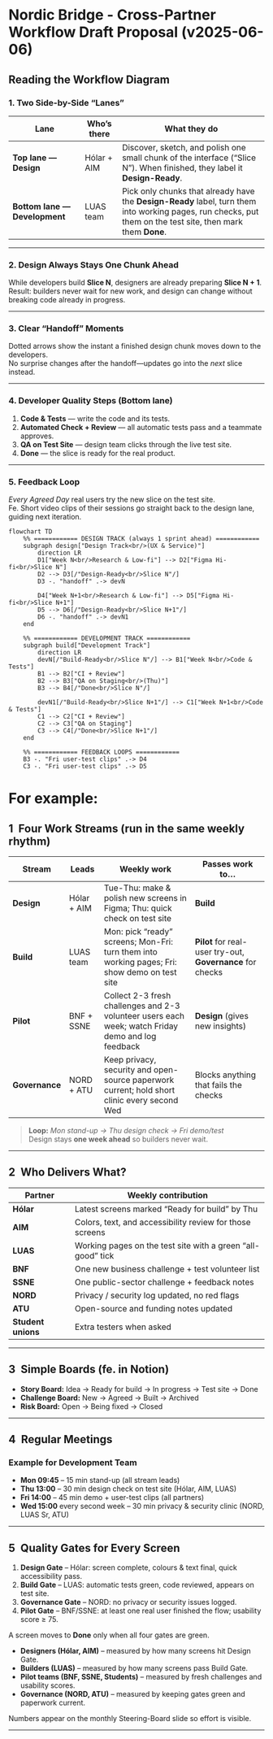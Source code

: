 # Nordic Bridge - Cross-Partner Workflow Draft Proposal (v2025-06-06)

## Reading the Workflow Diagram

### 1. Two Side-by-Side “Lanes”
| Lane | Who’s there | What they do |
|------|-------------|--------------|
| **Top lane — Design** | Hólar + AIM | Discover, sketch, and polish one small chunk of the interface (“Slice N”). When finished, they label it **Design-Ready**. |
| **Bottom lane — Development** | LUAS team | Pick only chunks that already have the **Design-Ready** label, turn them into working pages, run checks, put them on the test site, then mark them **Done**. |

---

### 2. Design Always Stays One Chunk Ahead  
While developers build **Slice N**, designers are already preparing **Slice N + 1**.  
Result: builders never wait for new work, and design can change without breaking code already in progress.

---

### 3. Clear “Handoff” Moments  
Dotted arrows show the instant a finished design chunk moves down to the developers.  
No surprise changes after the handoff—updates go into the *next* slice instead.

---

### 4. Developer Quality Steps (Bottom lane)  
1. **Code & Tests** — write the code and its tests.  
2. **Automated Check + Review** — all automatic tests pass and a teammate approves.  
3. **QA on Test Site** — design team clicks through the live test site.  
4. **Done** — the slice is ready for the real product.

---

### 5. Feedback Loop  
*Every Agreed Day* real users try the new slice on the test site.  
Fe. Short video clips of their sessions go straight back to the design lane, guiding next iteration.


```mermaid
flowchart TD
    %% ============ DESIGN TRACK (always 1 sprint ahead) ============
    subgraph design["Design Track<br/>(UX & Service)"]
        direction LR
        D1["Week N<br/>Research & Low-fi"] --> D2["Figma Hi-fi<br/>Slice N"]
        D2 --> D3[/"Design-Ready<br/>Slice N"/]
        D3 -. "handoff" .-> devN

        D4["Week N+1<br/>Research & Low-fi"] --> D5["Figma Hi-fi<br/>Slice N+1"]
        D5 --> D6[/"Design-Ready<br/>Slice N+1"/]
        D6 -. "handoff" .-> devN1
    end

    %% ============ DEVELOPMENT TRACK ============
    subgraph build["Development Track"]
        direction LR
        devN[/"Build-Ready<br/>Slice N"/] --> B1["Week N<br/>Code & Tests"]
        B1 --> B2["CI + Review"]
        B2 --> B3["QA on Staging<br/>(Thu)"]
        B3 --> B4[/"Done<br/>Slice N"/]

        devN1[/"Build-Ready<br/>Slice N+1"/] --> C1["Week N+1<br/>Code & Tests"]
        C1 --> C2["CI + Review"]
        C2 --> C3["QA on Staging"]
        C3 --> C4[/"Done<br/>Slice N+1"/]
    end

    %% ============ FEEDBACK LOOPS ============
    B3 -. "Fri user-test clips" .-> D4
    C3 -. "Fri user-test clips" .-> D5
```
# For example:

## 1 Four Work Streams (run in the same weekly rhythm)

| Stream | Leads | Weekly work | Passes work to… |
|--------|-------|-------------|-----------------|
| **Design** | Hólar + AIM | Tue-Thu: make & polish new screens in Figma; Thu: quick check on test site | **Build** |
| **Build** | LUAS team | Mon: pick “ready” screens; Mon-Fri: turn them into working pages; Fri: show demo on test site | **Pilot** for real-user try-out, **Governance** for checks |
| **Pilot** | BNF + SSNE | Collect 2-3 fresh challenges and 2-3 volunteer users each week; watch Friday demo and log feedback | **Design** (gives new insights) |
| **Governance** | NORD + ATU | Keep privacy, security and open-source paperwork current; hold short clinic every second Wed | Blocks anything that fails the checks |

> **Loop:** *Mon stand-up → Thu design check → Fri demo/test*  
> Design stays **one week ahead** so builders never wait.

---

## 2 Who Delivers What?

| Partner | Weekly contribution |
|---------|--------------------|
| **Hólar** | Latest screens marked “Ready for build” by Thu |
| **AIM** | Colors, text, and accessibility review for those screens |
| **LUAS** | Working pages on the test site with a green “all-good” tick |
| **BNF** | One new business challenge + test volunteer list |
| **SSNE** | One public-sector challenge + feedback notes |
| **NORD** | Privacy / security log updated, no red flags |
| **ATU** | Open-source and funding notes updated |
| **Student unions** | Extra testers when asked |

---

## 3 Simple Boards (fe. in Notion)

* **Story Board:** Idea → Ready for build → In progress → Test site → Done  
* **Challenge Board:** New → Agreed → Built → Archived  
* **Risk Board:** Open → Being fixed → Closed  

---

## 4 Regular Meetings  

### Example for Development Team

* **Mon 09:45** – 15 min stand-up (all stream leads)  
* **Thu 13:00** – 30 min design check on test site (Hólar, AIM, LUAS)  
* **Fri 14:00** – 45 min demo + user-test clips (all partners)  
* **Wed 15:00** every second week – 30 min privacy & security clinic (NORD, LUAS Sr, ATU)  

---

## 5 Quality Gates for Every Screen

1. **Design Gate** – Hólar: screen complete, colours & text final, quick accessibility pass.  
2. **Build Gate** – LUAS: automatic tests green, code reviewed, appears on test site.  
3. **Governance Gate** – NORD: no privacy or security issues logged.  
4. **Pilot Gate** – BNF/SSNE: at least one real user finished the flow; usability score ≥ 75.  

A screen moves to **Done** only when all four gates are green.

* **Designers (Hólar, AIM)** – measured by how many screens hit Design Gate.  
* **Builders (LUAS)** – measured by how many screens pass Build Gate.  
* **Pilot teams (BNF, SSNE, Students)** – measured by fresh challenges and usability scores.  
* **Governance (NORD, ATU)** – measured by keeping gates green and paperwork current.  

Numbers appear on the monthly Steering-Board slide so effort is visible.

---



